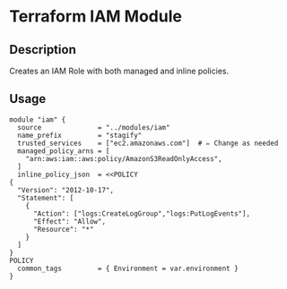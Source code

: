 # Terraform IAM Module

## Description
Creates an IAM Role with both managed and inline policies.

## Usage

```hcl
module "iam" {
  source              = "../modules/iam"
  name_prefix         = "stagify"
  trusted_services    = ["ec2.amazonaws.com"]  # ✏️ Change as needed
  managed_policy_arns = [
    "arn:aws:iam::aws:policy/AmazonS3ReadOnlyAccess",
  ]
  inline_policy_json  = <<POLICY
{
  "Version": "2012-10-17",
  "Statement": [
    {
      "Action": ["logs:CreateLogGroup","logs:PutLogEvents"],
      "Effect": "Allow",
      "Resource": "*"
    }
  ]
}
POLICY
  common_tags         = { Environment = var.environment }
}
